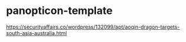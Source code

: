# panopticon-template

https://securityaffairs.co/wordpress/132099/apt/aoqin-dragon-targets-south-asia-australia.html
